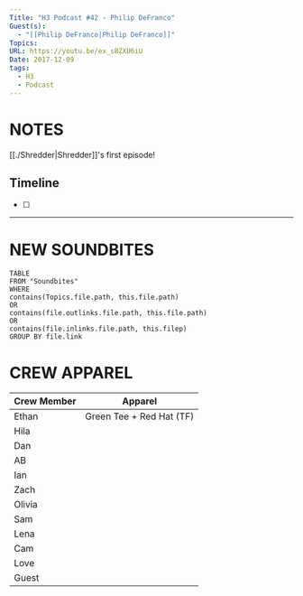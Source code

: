 ```yaml
---
Title: "H3 Podcast #42 - Philip DeFranco"
Guest(s):
  - "[[Philip DeFranco|Philip DeFranco]]"
Topics: 
URL: https://youtu.be/ex_sBZXU6iU
Date: 2017-12-09
tags:
  - H3
  - Podcast
---
```

# NOTES
[[./Shredder|Shredder]]'s first episode!

## Timeline
- [ ] 


___
# NEW SOUNDBITES
``` dataview
TABLE
FROM "Soundbites"
WHERE 
contains(Topics.file.path, this.file.path) 
OR 
contains(file.outlinks.file.path, this.file.path)
OR
contains(file.inlinks.file.path, this.filep)
GROUP BY file.link
```

# CREW APPAREL

| Crew Member | Apparel |
| ----------- | ------- |
| Ethan       | Green Tee + Red Hat (TF)        |
| Hila        |         |
| Dan         |         |
| AB          |         |
| Ian         |         |
| Zach        |         |
| Olivia      |         |
| Sam         |         |
| Lena        |         |
| Cam         |         |
| Love        |         |
| Guest       |         |
